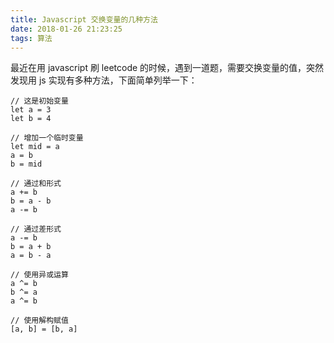 ```yaml
---
title: Javascript 交换变量的几种方法
date: 2018-01-26 21:23:25
tags: 算法
---
```


最近在用 javascript 刷 leetcode 的时候，遇到一道题，需要交换变量的值，突然发现用 js 实现有多种方法，下面简单列举一下：

<!--more-->

```
// 这是初始变量
let a = 3
let b = 4
```
```
// 增加一个临时变量
let mid = a
a = b
b = mid
```
```
// 通过和形式
a += b
b = a - b
a -= b
```
```
// 通过差形式
a -= b
b = a + b
a = b - a
```
```
// 使用异或运算
a ^= b
b ^= a
a ^= b
```
```
// 使用解构赋值
[a, b] = [b, a]
```
